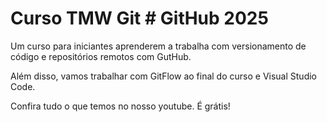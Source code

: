 # Curso TMW Git # GitHub 2025

Um curso para iniciantes aprenderem a trabalha com versionamento de código e repositórios remotos com GutHub.

Além disso, vamos trabalhar com GitFlow ao final do curso e Visual Studio Code.

Confira tudo o que temos no nosso youtube. É grátis!